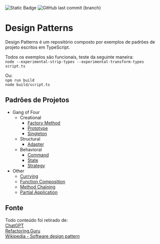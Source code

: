 ![Static Badge](https://img.shields.io/badge/Node.js-LTS-brightgreen) ![GitHub last commit (branch)](https://img.shields.io/github/last-commit/bsshenrique/design-patterns/main)

# Design Patterns
Design Patterns é um repositório composto por exemplos de padrões de projeto escritos em TypeScript.

Todos os exemplos são funcionais, teste da seguinte maneira:  
`node --experimental-strip-types --experimental-transform-types script.ts`

Ou:  
`npm run build`  
`node build/script.ts`

## Padrões de Projetos
- Gang of Four
  - Creational
    - [Factory Method](gang-of-four/creational/factory-method.ts)
    - [Prototype](gang-of-four/creational/prototype.ts)
    - [Singleton](gang-of-four/creational/singleton.ts)
  - Structural
    - [Adapter](gang-of-four/structural/adapter.ts)
  - Behavioral
    - [Command](gang-of-four/behavioral/command.ts)
    - [State](gang-of-four/behavioral/state.ts)
    - [Strategy](gang-of-four/behavioral/strategy.ts)
- Other
  - [Currying](other/currying.ts)
  - [Function Composition](other/function-composition.ts)
  - [Method Chaining](other/method-chaining.ts)
  - [Partial Application](other/partial-application.ts)

## Fonte
Todo conteúdo foi retirado de:  
[ChatGPT](https://chatgpt.com)  
[Refactoring.Guru](https://refactoring.guru)  
[Wikipedia - Software design pattern](https://en.wikipedia.org/wiki/Software_design_pattern)
